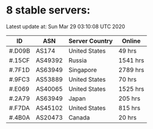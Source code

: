 # 8 stable servers:

Latest update at: Sun Mar 29 03:10:08 UTC 2020

| ID | ASN | Server Country | Online |
| -- | --- | -------------- | ------ |
| #.D09B | AS174 | United States | 49 hrs |
| #.15CF | AS49392 | Russia | 1541 hrs |
| #.7F1D | AS63949 | Singapore | 2789 hrs |
| #.9FC3 | AS53889 | United States | 70 hrs |
| #.E069 | AS40065 | United States | 1525 hrs |
| #.2A79 | AS63949 | Japan | 205 hrs |
| #.F7DA | AS45102 | United States | 815 hrs |
| #.4B0A | AS20473 | Canada | 20 hrs |

